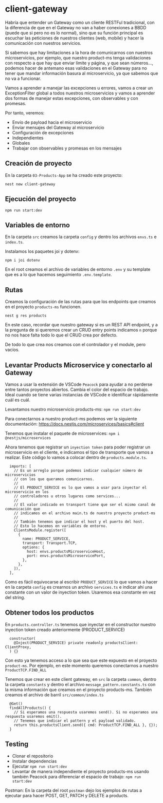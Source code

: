 # client-gateway

Habría que entender un Gateway como un cliente RESTFul tradicional, con la diferencia de que en el Gateway no van a haber conexiones a BBDD (puede que si pero no es lo normal), sino que su función principal es escuchar las peticiones de nuestros clientes (web, mobile) y hacer la comunicación con nuestros servicios.

Si sabemos que hay limitaciones a la hora de comunicarnos con nuestros microservicios, por ejemplo, que nuestro product-ms tenga validaciones con respecto a que hay que enviar límite y página, y que sean números..., podemos hacer de antemano esas validaciones en el Gateway para no tener que mandar información basura al microservicio, ya que sabemos que no va a funcionar.

Vamos a aprender a manejar las excepciones u errores, vamos a crear un ExceptionFilter global a todos nuestros microservicios y vamos a aprender dos formas de manejar estas excepciones, con observables y con promesas.

Por tanto, veremos:

- Envío de payload hacia el microservicio
- Enviar mensajes del Gateway al microservicio
- Configuración de excepciones
- Independientes
- Globales
- Trabajar con observables y promesas en los mensajes

## Creación de proyecto

En la carpeta `03-Products-App` se ha creado este proyecto:

```
nest new client-gateway
```

## Ejecución del proyecto

```
npm run start:dev
```

## Variables de entorno

En la carpeta `src` creamos la carpeta `config` y dentro los archivos `envs.ts` e `index.ts`.

Instalamos los paquetes joi y dotenv:

```
npm i joi dotenv
```

En el root creamos el archivo de variables de entorno `.env` y su template que es a lo que hacemos seguimiento `.env.template`.

## Rutas

Creamos la configuración de las rutas para que los endpoints que creamos en el proyecto `products-ms` funcionen.

```
nest g res products
```

En este caso, recordar que nuestro gateway si es un REST API endpoint, y a la pregunta de si queremos crear un CRUD entry points indicamos `n` porque no nos hace falta todo lo que el CRUD crea por defecto.

De todo lo que crea nos creamos con el controlador y el module, pero vacíos.

## Levantar Products Microservice y conectarlo al Gateway

Vamos a usar la extensión de VSCode `Peacock` para ayudar a no perderse entre tantos proyectos abiertos. Cambia el color del espacio de trabajo. Ideal cuando se tiene varias instancias de VSCode e identificar rápidamente cuál es cuál.

Levantamos nuestro microservicio products-ms: `npm run start:dev`

Para conectarnos a nuestro product-ms podemos ver la siguiente documentación: https://docs.nestjs.com/microservices/basics#client

Tenemos que instalar el paquete de microservices: `npm i @nestjs/microservices`

Ahora tenemos que registrar un `inyection token` para poder registrar un microservicio en el cliente, e indicamos el tipo de transporte que vamos a realizar. Este código lo vamos a colocar dentro de `products.module.ts`.

```
  imports: [
    // Es un arreglo porque podemos indicar cualquier número de microservicios
    // con los que queramos comunicarnos.
    //
    // El PRODUCT_SERVICE es lo que vamos a usar para inyectar el microservicio en los
    // controladores u otros lugares como services...
    //
    // El valor indicado en transport tiene que ser el mismo canal de comunicación que
    // indicamos en el archivo main.ts de nuestro proyecto product-ms
    //
    // También tenemos que indicar el host y el puerto del host.
    // Esto lo hacemos en variables de entorno.
    ClientsModule.register([
      {
        name: PRODUCT_SERVICE,
        transport: Transport.TCP,
        options: {
          host: envs.productsMicroserviceHost,
          port: envs.productsMicroservicePort,
        },
      },
    ]),
  ],
```

Como es fácil equivocarse al escribir `PRODUCT_SERVICE` lo que vamos a hacer en la carpeta `config` es crearnos un archivo `services.ts` e indicar ahí una constante con un valor de inyection token. Usaremos esa constante en vez del string.

## Obtener todos los productos

En `products.controller.ts` tenemos que inyectar en el constructor nuestro inyection token creado anteriormente (PRODUCT_SERVICE)

```
  constructor(
    @Inject(PRODUCT_SERVICE) private readonly productsClient: ClientProxy,
  ) {}
```

Con esto ya tenemos acceso a lo que sea que este expuesto en el proyecto `product-ms`. Por ejemplo, en este momento queremos conectarnos a nuestro `ProductTCP.FIND_ALL`

Tenemos que crear en este client gateway, en `src` la carpeta `common`, dentro la carpeta `constants` y dentro el archivo `message_pattern.constants.ts` con la misma información que creamos en el proyecto products-ms. También creamos el archivo de barril `src/common/index.ts`

```
  @Get()
  findAllProducts() {
    // Si esperamos una respuesta usaremos send(). Si no esperamos una respuesta usaremos emit().
    // Tenemos que indicar el pattern y el payload validado.
    return this.productsClient.send({ cmd: ProductTCP.FIND_ALL }, {});
  }
```

## Testing

- Clonar el repositorio
- Instalar dependencias
- Ejecutar `npm run start:dev`
- Levantar de manera independiente el proyecto products-ms usando también Peacock para diferenciar el espacio de trabajo: `npm run start:dev`

Postman: En la carpeta del root `postman` dejo los ejemplos de rutas a ejecutar para hacer POST, GET, PATCH y DELETE a products.
